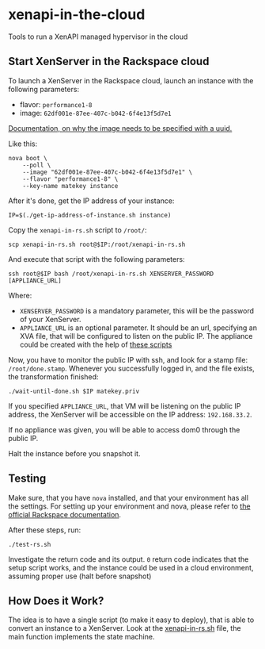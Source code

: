 xenapi-in-the-cloud
===================

Tools to run a XenAPI managed hypervisor in the cloud

## Start XenServer in the Rackspace cloud

To launch a XenServer in the Rackspace cloud, launch an instance with the
following parameters:

 - flavor: `performance1-8`
 - image:  `62df001e-87ee-407c-b042-6f4e13f5d7e1`

[Documentation, on why the image needs to be specified with a uuid.](http://www.rackspace.com/knowledge_center/article/hidden-base-images)

Like this:

    nova boot \
        --poll \
        --image "62df001e-87ee-407c-b042-6f4e13f5d7e1" \
        --flavor "performance1-8" \
        --key-name matekey instance

After it's done, get the IP address of your instance:

    IP=$(./get-ip-address-of-instance.sh instance)

Copy the `xenapi-in-rs.sh` script to `/root/`:

    scp xenapi-in-rs.sh root@$IP:/root/xenapi-in-rs.sh

And execute that script with the following parameters:

    ssh root@$IP bash /root/xenapi-in-rs.sh XENSERVER_PASSWORD [APPLIANCE_URL]

Where:
 - `XENSERVER_PASSWORD` is a mandatory parameter, this will be the password
 of your XenServer.
 - `APPLIANCE_URL` is an optional parameter. It should be an url, specifying
 an XVA file, that will be configured to listen on the public IP. The appliance
 could be created with the help of [these scripts](
 https://github.com/citrix-openstack/openstack-xenapi-testing-xva)

Now, you have to monitor the public IP with ssh, and look for a stamp file:
`/root/done.stamp`. Whenever you successfully logged in, and the file exists,
the transformation finished:

    ./wait-until-done.sh $IP matekey.priv

If you specified `APPLIANCE_URL`, that VM will be listening on the public IP
address, the XenServer will be accessible on the IP address: `192.168.33.2`.

If no appliance was given, you will be able to access dom0 through the public
IP.

Halt the instance before you snapshot it.

## Testing

Make sure, that you have `nova` installed, and that your environment has all
the settings. For setting up your environment and nova, please refer to
[the official Rackspace documentation](http://docs.rackspace.com/servers/api/v2/cs-gettingstarted/content/section_gs_install_nova.html).

After these steps, run:

    ./test-rs.sh

Investigate the return code and its output. `0` return code indicates that the
setup script works, and the instance could be used in a cloud environment,
assuming proper use (halt before snapshot)

## How Does it Work?

The idea is to have a single script (to make it easy to deploy), that is able
to convert an instance to a XenServer. Look at the [xenapi-in-rs.sh](xenapi-in-rs.sh)
file, the main function implements the state machine.

